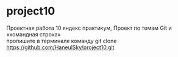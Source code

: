 # project10  
Проектная работа 10 яндекс практикум, Проект по темам Git и «командная строка»  
пропишите в терминале команду git clone https://github.com/HaneulSky/project10.git  